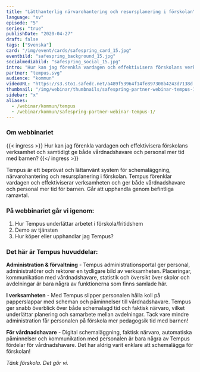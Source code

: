 ```yaml
---
title: "Lätthanterlig närvaro­hantering och resursplanering i förskolan"
language: "sv"
episode: "5"
series: "true"
publishDate: "2020-04-27"
draft: false
tags: ["Svenska"]
card: "/img/event/cards/safespring_card_15.jpg"
eventbild: "safespring_background_15.jpg"
socialmediabild: "safespring_social_15.jpg"
intro: "Hur kan jag förenkla vardagen och effektivisera förskolans verksamhet och samtidigt ge både vårdnadshavare och personal mer tid med barnen?"
partner: "tempus.svg"
audience: "kommun"
videoURL: "https://s3.sto1.safedc.net/a489f53964f14fe897308b4243d7138d:processedvideos/safespring-partner-webinar-tempus-1/master.m3u8"
thumbnail: "/img/webinar/thumbnails/safespring-partner-webinar-tempus-1.jpg"
sidebar: "x"
aliases:
  - /webinar/kommun/tempus
  - /webinar/kommun/safespring-partner-webinar-tempus-1/
---
```


### Om webbinariet

{{< ingress >}}
Hur kan jag förenkla vardagen och effektivisera förskolans verksamhet och samtidigt ge både vårdnadshavare och personal mer tid med barnen?
{{</ ingress >}}

Tempus är ett beprövat och lättanvänt system för schemaläggning, närvarohantering och resursplanering i förskolan. Tempus förenklar vardagen och effektiviserar verksamheten och ger både vårdnadshavare och personal mer tid för barnen. Går att upphandla genom befintliga ramavtal.

### På webbinariet går vi igenom:

1. Hur Tempus underlättar arbetet i förskola/fritidshem
1. Demo av tjänsten
1. Hur köper eller upphandlar jag Tempus?

### Det här är Tempus huvuddelar:

**Administration & förvaltning** - Tempus administrationsportal ger personal, administratörer och rektorer en tydligare bild av verksamheten. Placeringar, kommunikation med vårdnadshavare, statistik och översikt över skolor och avdelningar är bara några av funktionerna som finns samlade här.

**I verksamheten** - Med Tempus slipper personalen hålla koll på papperslappar med scheman och påminnelser till vårdnadshavare. Tempus ger snabb överblick över både schemalagd tid och faktisk närvaro, vilket underlättar planering och samarbete mellan avdelningar. Tack vare mindre administration får personalen på förskola mer pedagogsik tid med barnen!

**För vårdnadshavare** - Digital schemaläggning, faktisk närvaro, automatiska påminnelser och kommunikation med personalen är bara några av Tempus fördelar för vårdnadshavare. Det har aldrig varit enklare att schemalägga för förskolan!

_Tänk förskola. Det gör vi._
